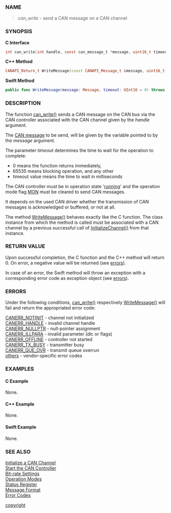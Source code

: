 ### NAME

> *can_write* - send a CAN message on a CAN channel

### SYNOPSIS

<a id="can_write"></a>
**C Interface**
```C
int can_write(int handle, const can_message_t *message, uint16_t timeout);
```
<a id="writemessage"></a>
**C++ Method**
```C++
CANAPI_Return_t WriteMessage(const CANAPI_Message_t &message, uint16_t timeout = 0U);
```
<a id="func_writemessage"></a>
**Swift Method**
```Swift
public func WriteMessage(message: Message, timeout: UInt16 = 0) throws
```

### DESCRIPTION

The function [can_write()](#can_write) sends a CAN message on the CAN bus via the CAN controller associated with the CAN channel given by the *handle* argument.

The [CAN message](/reference/message_format#can_message_t) to be send, will be given by the variable pointed to by the *message* argument.

The parameter *timeout* determines the time to wait for the operation to complete:
- 0 means the function returns immediately,
- 65535 means blocking operation, and any other
- timeout value means the time to wait in milliseconds

The CAN controller must be in operation state '[running](/reference/status_register#status_bit_can_stopped)'
and the operation mode flag [MON](/reference/operation_modes#mode_bit_mon) must be cleared to send CAN messages.

It depends on the used CAN driver whether the transmission of CAN messages is acknowledged or buffered, or not at all.

The method [WriteMessage()](#writemessage) behaves exactly like the C function.
The class instance from which the method is called must be associated with a CAN channel by a previous successful call of [InitializeChannel()](/reference/can_init#initializechannel) from that instance.

### RETURN VALUE

Upon successful completion, the C function and the C++ method will return 0. On error, a negative value will be returned (see [errors](#errors)).

In case of an error, the Swift method will throw an exception with a corresponding error code as exception object (see [errors](#errors)).

### ERRORS

Under the following conditions, [can_write()](#can_write) respectively [WriteMessage()](#writemessage) will fail and return the appropriated error code:

[CANERR_NOTINIT](/reference/error_codes#error_notinit) - channel not initialized \
[CANERR_HANDLE](/reference/error_codes#error_handle)   - invalid channel handle \
[CANERR_NULLPTR](/reference/error_codes#error_nullptr) - null-pointer assignment \
[CANERR_ILLPARA](/reference/error_codes#error_illpara) - invalid parameter (dlc or flags) \
[CANERR_OFFLINE](/reference/error_codes#error_offline) - controller not started \
[CANERR_TX_BUSY](/reference/error_codes#error_tx_busy) - transmitter busy \
[CANERR_QUE_OVR](/reference/error_codes#error_que_ovr) - transmit queue overrun \
[others](/reference/error_codes#error_vendor)          - vendor-specific error codes

### EXAMPLES

#### C Example

None.

#### C++ Example

None.

#### Swift Example

None.

### SEE ALSO

[Initialize a CAN Channel](/reference/can_init#name) \
[Start the CAN Controller](/reference/can_start#name) \
[Bit-rate Settings](/reference/bitrate_settings#name) \
[Operation Modes](/reference/operation_modes#name) \
[Status Register](/reference/status_register#name) \
[Message Format](/reference/message_format#name) \
[Error Codes](/reference/error_codes#name)


[copyright](../copyright.md ':include')
